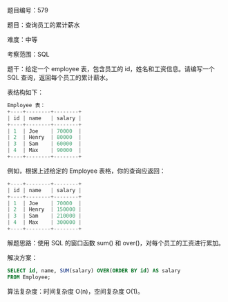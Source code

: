 题目编号：579

题目：查询员工的累计薪水

难度：中等

考察范围：SQL

题干：给定一个 employee 表，包含员工的 id，姓名和工资信息。请编写一个 SQL 查询，返回每个员工的累计薪水。

表结构如下：

```cpp
Employee 表：
+----+--------+--------+
| id | name   | salary |
+----+--------+--------+
| 1  | Joe    | 70000  |
| 2  | Henry  | 80000  |
| 3  | Sam    | 60000  |
| 4  | Max    | 90000  |
+----+--------+--------+
```

例如，根据上述给定的 Employee 表格，你的查询应返回：

```cpp
+----+--------+--------+
| id | name   | salary |
+----+--------+--------+
| 1  | Joe    | 70000  |
| 2  | Henry  | 150000 |
| 3  | Sam    | 210000 |
| 4  | Max    | 300000 |
+----+--------+--------+
```

解题思路：使用 SQL 的窗口函数 sum() 和 over()，对每个员工的工资进行累加。

解决方案：

```sql
SELECT id, name, SUM(salary) OVER(ORDER BY id) AS salary
FROM Employee;
```

算法复杂度：时间复杂度 O(n)，空间复杂度 O(1)。